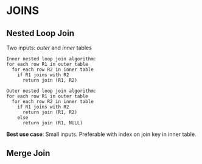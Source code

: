 # JOINS

## Nested Loop Join

Two inputs: *outer* and *inner* tables  

```
Inner nested loop join algorithm:
for each row R1 in outer table
  for each row R2 in inner table
    if R1 joins with R2
      return join (R1, R2)
      
Outer nested loop join algorithm:
for each row R1 in outer table
  for each row R2 in inner table
    if R1 joins with R2
      return join (R1, R2)
    else
      return join (R1, NULL)
```

**Best use case**: 
Small inputs. Preferable with index on join key in inner table.  

## Merge Join

